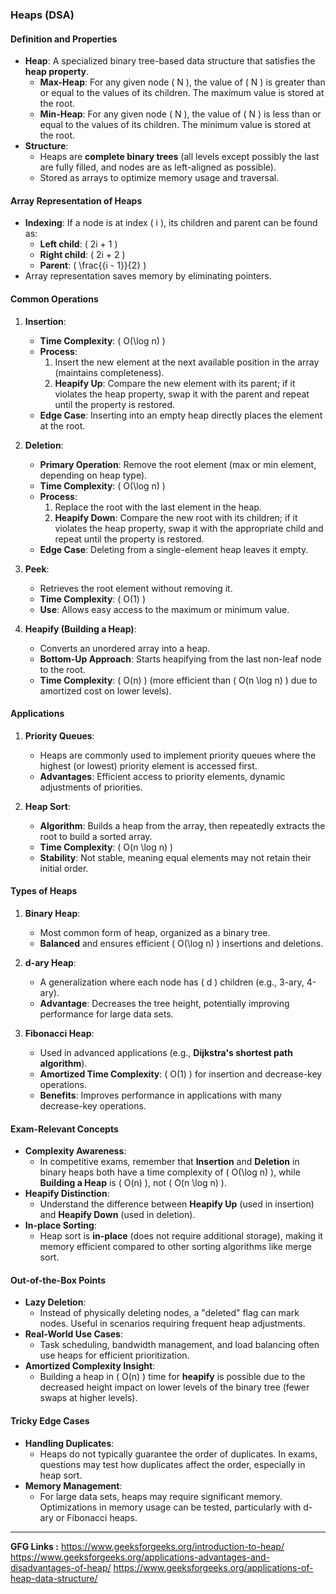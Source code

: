 

### **Heaps (DSA)**

#### **Definition and Properties**
- **Heap**: A specialized binary tree-based data structure that satisfies the **heap property**.
  - **Max-Heap**: For any given node \( N \), the value of \( N \) is greater than or equal to the values of its children. The maximum value is stored at the root.
  - **Min-Heap**: For any given node \( N \), the value of \( N \) is less than or equal to the values of its children. The minimum value is stored at the root.
- **Structure**:
  - Heaps are **complete binary trees** (all levels except possibly the last are fully filled, and nodes are as left-aligned as possible).
  - Stored as arrays to optimize memory usage and traversal.

#### **Array Representation of Heaps**
- **Indexing**: If a node is at index \( i \), its children and parent can be found as:
  - **Left child**: \( 2i + 1 \)
  - **Right child**: \( 2i + 2 \)
  - **Parent**: \( \frac{{i - 1}}{2} \)
- Array representation saves memory by eliminating pointers.

#### **Common Operations**
1. **Insertion**:
   - **Time Complexity**: \( O(\log n) \)
   - **Process**:
     1. Insert the new element at the next available position in the array (maintains completeness).
     2. **Heapify Up**: Compare the new element with its parent; if it violates the heap property, swap it with the parent and repeat until the property is restored.
   - **Edge Case**: Inserting into an empty heap directly places the element at the root.

2. **Deletion**:
   - **Primary Operation**: Remove the root element (max or min element, depending on heap type).
   - **Time Complexity**: \( O(\log n) \)
   - **Process**:
     1. Replace the root with the last element in the heap.
     2. **Heapify Down**: Compare the new root with its children; if it violates the heap property, swap it with the appropriate child and repeat until the property is restored.
   - **Edge Case**: Deleting from a single-element heap leaves it empty.

3. **Peek**:
   - Retrieves the root element without removing it.
   - **Time Complexity**: \( O(1) \)
   - **Use**: Allows easy access to the maximum or minimum value.

4. **Heapify (Building a Heap)**:
   - Converts an unordered array into a heap.
   - **Bottom-Up Approach**: Starts heapifying from the last non-leaf node to the root.
   - **Time Complexity**: \( O(n) \) (more efficient than \( O(n \log n) \) due to amortized cost on lower levels).

#### **Applications**
1. **Priority Queues**:
   - Heaps are commonly used to implement priority queues where the highest (or lowest) priority element is accessed first.
   - **Advantages**: Efficient access to priority elements, dynamic adjustments of priorities.

2. **Heap Sort**:
   - **Algorithm**: Builds a heap from the array, then repeatedly extracts the root to build a sorted array.
   - **Time Complexity**: \( O(n \log n) \)
   - **Stability**: Not stable, meaning equal elements may not retain their initial order.

#### **Types of Heaps**
1. **Binary Heap**:
   - Most common form of heap, organized as a binary tree.
   - **Balanced** and ensures efficient \( O(\log n) \) insertions and deletions.

2. **d-ary Heap**:
   - A generalization where each node has \( d \) children (e.g., 3-ary, 4-ary).
   - **Advantage**: Decreases the tree height, potentially improving performance for large data sets.

3. **Fibonacci Heap**:
   - Used in advanced applications (e.g., **Dijkstra's shortest path algorithm**).
   - **Amortized Time Complexity**: \( O(1) \) for insertion and decrease-key operations.
   - **Benefits**: Improves performance in applications with many decrease-key operations.

#### **Exam-Relevant Concepts**
- **Complexity Awareness**:
  - In competitive exams, remember that **Insertion** and **Deletion** in binary heaps both have a time complexity of \( O(\log n) \), while **Building a Heap** is \( O(n) \), not \( O(n \log n) \).
- **Heapify Distinction**:
  - Understand the difference between **Heapify Up** (used in insertion) and **Heapify Down** (used in deletion).
- **In-place Sorting**:
  - Heap sort is **in-place** (does not require additional storage), making it memory efficient compared to other sorting algorithms like merge sort.

#### **Out-of-the-Box Points**
- **Lazy Deletion**:
  - Instead of physically deleting nodes, a "deleted" flag can mark nodes. Useful in scenarios requiring frequent heap adjustments.
- **Real-World Use Cases**:
  - Task scheduling, bandwidth management, and load balancing often use heaps for efficient prioritization.
- **Amortized Complexity Insight**:
  - Building a heap in \( O(n) \) time for **heapify** is possible due to the decreased height impact on lower levels of the binary tree (fewer swaps at higher levels).

#### **Tricky Edge Cases**
- **Handling Duplicates**:
  - Heaps do not typically guarantee the order of duplicates. In exams, questions may test how duplicates affect the order, especially in heap sort.
- **Memory Management**:
  - For large data sets, heaps may require significant memory. Optimizations in memory usage can be tested, particularly with d-ary or Fibonacci heaps.

--- 

**GFG Links :** 
https://www.geeksforgeeks.org/introduction-to-heap/
https://www.geeksforgeeks.org/applications-advantages-and-disadvantages-of-heap/
https://www.geeksforgeeks.org/applications-of-heap-data-structure/
